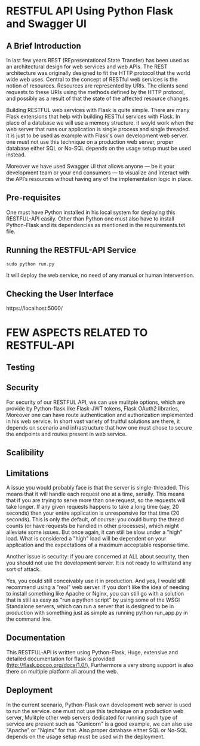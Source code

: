 # RESTFUL API Using Python Flask and Swagger UI

## A Brief Introduction

In last few years REST (REpresentational State Transfer) has been used as an architectural design for web services and web APIs. The REST architecture was originally designed to fit the HTTP protocol that the world wide web uses.
Central to the concept of RESTful web services is the notion of resources. Resources are represented by URIs. The clients send requests to these URIs using the methods defined by the HTTP protocol, and possibly as a result of that the state of the affected resource changes.

Building RESTFUL web services with Flask is quite simple. There are many Flask extensions that help with building RESTful services with Flask. In place of a database we will use a memory structure. it woyld work when the web server that runs our application is single process and single threaded. it is just to be used as example with Flask's own development web server. one must not use this technique on a production web server, proper database either SQL or No-SQL depends on the usage setup must be used instead.

Moreover we have used Swagger UI that allows anyone — be it your development team or your end consumers — to visualize and interact with the API’s resources without having any of the implementation logic in place.

## Pre-requisites

One must have Python installed in his local system for deploying this RESTFUL-API easily. Other than Python one must also have to install Python-Flask and its dependencies as mentioned in the requirements.txt file.

## Running the RESTFUL-API Service

```sudo python run.py``` 

It will deploy the web service, no need of any manual or human intervention. 

## Checking the User Interface

https://localhost:5000/


# FEW ASPECTS RELATED TO RESTFUL-API

## Testing



## Security

For security of our RESTFUL API, we can use mulitple options, which are provide by Python-flask like Flask-JWT tokens, Flask OAuth2 libraries, Moreover one can have route authentication and authorization implemented in his web service.
In short vast variety of fruitful solutions are there, it depends on scenario and infrastructure that how one must chose to secure the endpoints and routes present in web service.

## Scalibility



## Limitations

A issue you would probably face is that the server is single-threaded. This means that it will handle each request one at a time, serially. This means that if you are trying to serve more than one request, so the requests will take longer. If any given requests happens to take a long time (say, 20 seconds) then your entire application is unresponsive for that time (20 seconds). This is only the default, of course: you could bump the thread counts (or have requests be handled in other processes), which might alleviate some issues. But once again, it can still be slow under a "high" load. What is considered a "high" load will be dependent on your application and the expectations of a maximum acceptable response time.

Another issue is security: if you are concerned at ALL about security, then you should not use the development server. It is not ready to withstand any sort of attack.

Yes, you could still conceivably use it in production. And yes, I would still recommend using a "real" web server. If you don't like the idea of needing to install something like Apache or Nginx, you can still go with a solution that is still as easy as "run a python script" by using some of the WSGI Standalone servers, which can run a server that is designed to be in production with something just as simple as running python run_app.py in the command line.

## Documentation

This RESTFUL-API is written using Python-Flask, Huge, extensive and detailed documentation for flask is provided (http://flask.pocoo.org/docs/1.0/), Furthermore a very strong support is also there on multiple platform all around the web.

## Deployment

In the current scenario, Python-Flask own development web server is used to run the service. one must not use this technique on a production web server, Mulitple other web servers dedicated for running such type of service are present such as "Gunicorn" is a good example, we can also use "Apache" or "Nginx" for that. Also proper database either SQL or No-SQL depends on the usage setup must be used with the deployment.
